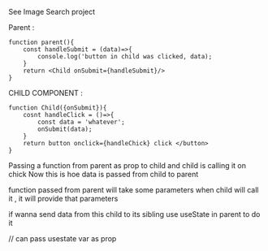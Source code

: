 See Image Search project

Parent : 
```
function parent(){
    const handleSubmit = (data)=>{
        console.log('button in child was clicked, data);
    }
    return <Child onSubmit={handleSubmit}/>
}
```

CHILD COMPONENT : 
```
function Child({onSubmit}){
    cosnt handleClick = ()=>{
        const data = 'whatever';
        onSubmit(data);
    }
    return button onclick={handleChick} click </button>
}

```

Passing a function from parent as prop to child and child is calling it on chick 
Now this is hoe data is passed from child to parent 

function passed from parent will take some parameters when child will call it , it will provide that parameters

if wanna send data from this child to its sibling use useState in parent to do it 

// can pass usestate var as prop